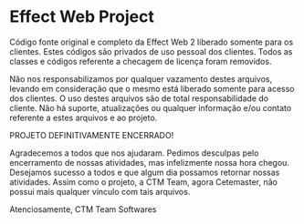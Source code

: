 Effect Web Project
=================

Código fonte original e completo da Effect Web 2 liberado somente para os clientes. Estes códigos são privados de uso pessoal dos clientes. Todos as classes e códigos referente a checagem de licença foram removidos.

Não nos responsabilizamos por qualquer vazamento destes arquivos, levando em consideração que o mesmo está liberado somente para acesso dos clientes. O uso destes arquivos são de total responsabilidade do cliente. Não há suporte, atualizações ou qualquer informação e/ou contato referente a estes arquivos e ao projeto.

PROJETO DEFINITIVAMENTE ENCERRADO!

Agradecemos a todos que nos ajudaram. Pedimos desculpas pelo encerramento de nossas atividades, mas infelizmente nossa hora chegou. Desejamos sucesso a todos e que algum dia possamos retornar nossas atividades. Assim como o projeto, a CTM Team, agora Cetemaster, não possui mais qualquer vínculo com tais arquivos.

Atenciosamente,
CTM Team Softwares
